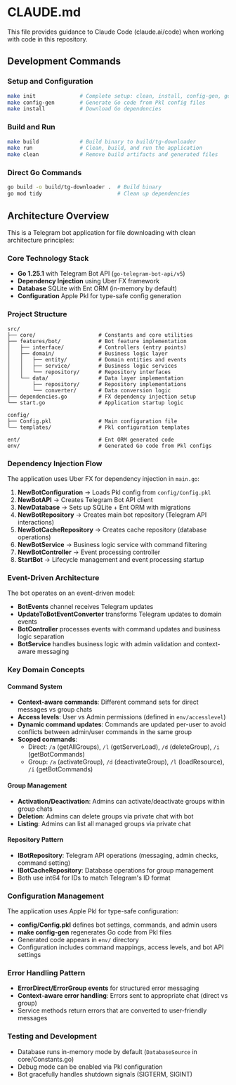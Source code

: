 # CLAUDE.md

This file provides guidance to Claude Code (claude.ai/code) when working with code in this repository.

## Development Commands

### Setup and Configuration
```bash
make init              # Complete setup: clean, install, config-gen, go mod tidy
make config-gen        # Generate Go code from Pkl config files
make install           # Download Go dependencies
```

### Build and Run
```bash
make build             # Build binary to build/tg-downloader
make run               # Clean, build, and run the application
make clean             # Remove build artifacts and generated files
```

### Direct Go Commands
```bash
go build -o build/tg-downloader .  # Build binary
go mod tidy                        # Clean up dependencies
```

## Architecture Overview

This is a Telegram bot application for file downloading with clean architecture principles:

### Core Technology Stack
- **Go 1.25.1** with Telegram Bot API (`go-telegram-bot-api/v5`)
- **Dependency Injection** using Uber FX framework
- **Database** SQLite with Ent ORM (in-memory by default)
- **Configuration** Apple Pkl for type-safe config generation

### Project Structure
```
src/
├── core/                    # Constants and core utilities
├── features/bot/            # Bot feature implementation
│   ├── interface/           # Controllers (entry points)
│   ├── domain/              # Business logic layer
│   │   ├── entity/          # Domain entities and events
│   │   ├── service/         # Business logic services
│   │   └── repository/      # Repository interfaces
│   └── data/                # Data layer implementation
│       ├── repository/      # Repository implementations
│       └── converter/       # Data conversion logic
├── dependencies.go          # FX dependency injection setup
└── start.go                 # Application startup logic

config/
├── Config.pkl               # Main configuration file
└── templates/               # Pkl configuration templates

ent/                         # Ent ORM generated code
env/                         # Generated Go code from Pkl configs
```

### Dependency Injection Flow
The application uses Uber FX for dependency injection in `main.go`:
1. **NewBotConfiguration** → Loads Pkl config from `config/Config.pkl`
2. **NewBotAPI** → Creates Telegram Bot API client
3. **NewDatabase** → Sets up SQLite + Ent ORM with migrations
4. **NewBotRepository** → Creates main bot repository (Telegram API interactions)
5. **NewBotCacheRepository** → Creates cache repository (database operations)
6. **NewBotService** → Business logic service with command filtering
7. **NewBotController** → Event processing controller
8. **StartBot** → Lifecycle management and event processing startup

### Event-Driven Architecture
The bot operates on an event-driven model:
- **BotEvents** channel receives Telegram updates
- **UpdateToBotEventConverter** transforms Telegram updates to domain events
- **BotController** processes events with command updates and business logic separation
- **BotService** handles business logic with admin validation and context-aware messaging

### Key Domain Concepts

#### Command System
- **Context-aware commands**: Different command sets for direct messages vs group chats
- **Access levels**: User vs Admin permissions (defined in `env/accesslevel`)
- **Dynamic command updates**: Commands are updated per-user to avoid conflicts between admin/user commands in the same group
- **Scoped commands**:
  - Direct: `/a` (getAllGroups), `/l` (getServerLoad), `/d` (deleteGroup), `/i` (getBotCommands)
  - Group: `/a` (activateGroup), `/d` (deactivateGroup), `/l` (loadResource), `/i` (getBotCommands)

#### Group Management
- **Activation/Deactivation**: Admins can activate/deactivate groups within group chats
- **Deletion**: Admins can delete groups via private chat with bot
- **Listing**: Admins can list all managed groups via private chat

#### Repository Pattern
- **IBotRepository**: Telegram API operations (messaging, admin checks, command setting)
- **IBotCacheRepository**: Database operations for group management
- Both use int64 for IDs to match Telegram's ID format

### Configuration Management
The application uses Apple Pkl for type-safe configuration:
- **config/Config.pkl** defines bot settings, commands, and admin users
- **make config-gen** regenerates Go code from Pkl files
- Generated code appears in `env/` directory
- Configuration includes command mappings, access levels, and bot API settings

### Error Handling Pattern
- **ErrorDirect/ErrorGroup events** for structured error messaging
- **Context-aware error handling**: Errors sent to appropriate chat (direct vs group)
- Service methods return errors that are converted to user-friendly messages

### Testing and Development
- Database runs in-memory mode by default (`DatabaseSource` in core/Constants.go)
- Debug mode can be enabled via Pkl configuration
- Bot gracefully handles shutdown signals (SIGTERM, SIGINT)